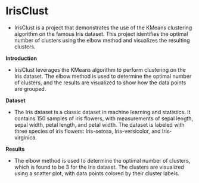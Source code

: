# IrisClust

 - IrisClust is a project that demonstrates the use of the KMeans clustering algorithm on the famous Iris dataset. This project identifies the optimal number of clusters using the elbow method and visualizes the resulting clusters.

**Introduction**
  - IrisClust leverages the KMeans algorithm to perform clustering on the Iris dataset. The elbow method is used to determine the optimal number of clusters, and the results are visualized to show how the data points are grouped.

**Dataset**

  - The Iris dataset is a classic dataset in machine learning and statistics. It contains 150 samples of iris flowers, with measurements of sepal length, sepal width, petal length, and petal width. The dataset is labeled with three species of iris flowers: Iris-setosa, Iris-versicolor, and Iris-virginica.

**Results**

  - The elbow method is used to determine the optimal number of clusters, which is found to be 3 for the Iris dataset. The clusters are visualized using a scatter plot, with data points colored by their cluster labels.
